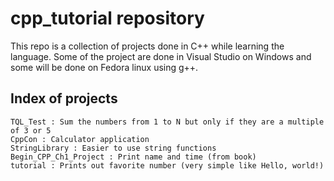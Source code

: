 # cpp_tutorial repository

This repo is a collection of projects done in C++ while learning the language. Some of the project are done in Visual Studio on Windows and some will be done on Fedora linux using g++.

## Index of projects

    TQL_Test : Sum the numbers from 1 to N but only if they are a multiple of 3 or 5
    CppCon : Calculator application
    StringLibrary : Easier to use string functions
    Begin_CPP_Ch1_Project : Print name and time (from book)
    tutorial : Prints out favorite number (very simple like Hello, world!)
